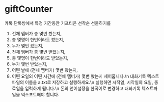 # giftCounter
카톡 단톡방에서 특정 기간동안 기프티콘 선착순 선물하기를 
1. 전체 멤버가 총 몇번 쐈는지, 
2. 총 몇명이 한번이라도 쐈는지,
3. 누가 몇번 쐈는지, 
4. 전체 멤버가 총 몇번 받았는지,
5. 총 몇명이 한번이라도 받았는지,
6. 누가 몇번 받았는지, 
7. 어떤 날에 (전체 멤버가) 몇번 쐈는지,
8. 어떤 요일의 어떤 시간에 (전체 멤버가) 몇번 쐈는지
세어줍니다.\n
대화기록 텍스트파일의 이름을 a.txt로 저장하고 실행하세요.\n
실행하면 시작일, 시작일의 요일, 종료일을 입력하게 됩니다.\n
폰의 언어설정을 한국어로 변경하고 대화기록 텍스트파일을 익스포트해야 합니다.
